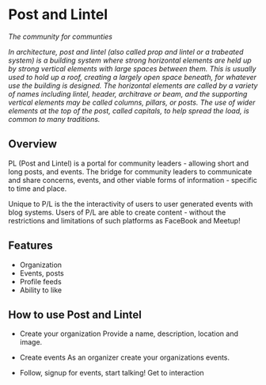 # Post and Lintel
_The community for communties_ 

_In architecture, post and lintel (also called prop and lintel or a trabeated system) is a building system where strong horizontal elements are held up by strong vertical elements with large spaces between them. This is usually used to hold up a roof, creating a largely open space beneath, for whatever use the building is designed. The horizontal elements are called by a variety of names including lintel, header, architrave or beam, and the supporting vertical elements may be called columns, pillars, or posts. The use of wider elements at the top of the post, called capitals, to help spread the load, is common to many traditions._

## Overview
PL (Post and Lintel) is a portal for community leaders - allowing short and long posts, and events. The bridge for community leaders to communicate and share concerns, events, and other viable forms of information - specific to time and place.

Unique to P/L is the the interactivity of users to user generated events with blog systems. Users of P/L are able to create content - without the restrictions and limitations of such platforms as FaceBook and Meetup!

## Features
* Organization
* Events, posts
* Profile feeds
* Ability to like 

## How to use Post and Lintel

* Create your organization
Provide a name, description, location and image.

* Create events
As an organizer create your organizations events.

* Follow, signup for events, start talking!
Get to interaction